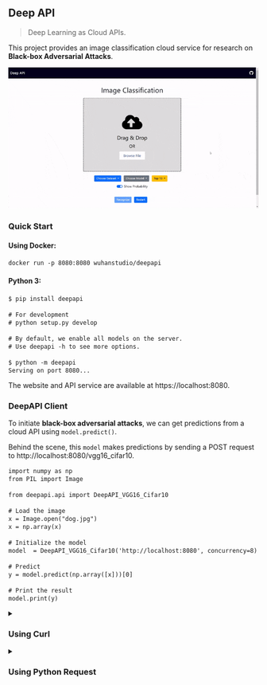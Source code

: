 ## Deep API

> Deep Learning as Cloud APIs.

This project provides an image classification cloud service for research on **Black-box Adversarial Attacks**.

![](demo.gif)


### Quick Start

#### Using Docker:

```
docker run -p 8080:8080 wuhanstudio/deepapi
```

#### Python 3:

```
$ pip install deepapi

# For development
# python setup.py develop

# By default, we enable all models on the server.
# Use deepapi -h to see more options.

$ python -m deepapi
Serving on port 8080...
```

The website and API service are available at https://localhost:8080.



### DeepAPI Client

To initiate **black-box adversarial attacks**, we can get predictions from a cloud API using `model.predict()`.

Behind the scene, this `model` makes predictions by sending a POST request to http://localhost:8080/vgg16_cifar10.

```
import numpy as np
from PIL import Image

from deepapi.api import DeepAPI_VGG16_Cifar10

# Load the image
x = Image.open("dog.jpg")
x = np.array(x)

# Initialize the model
model  = DeepAPI_VGG16_Cifar10('http://localhost:8080', concurrency=8)

# Predict
y = model.predict(np.array([x]))[0]

# Print the result
model.print(y)
```

</details>
<details>
  <summary><h3> Using Curl</h3></summary>

```
export IMAGE_FILE=test/cat.jpg
(echo -n '{"file": "'; base64 $IMAGE_FILE; echo '"}') | \
curl -H "Content-Type: application/json" \
     -d @- http://127.0.0.1:8080/vgg16_cifar10
```
</details>


<details>
  <summary><h3> Using Python Request</h3></summary>

You can also implement the API client from scratch using the request module.

```
def classification(url, file):
    # Load the input image and construct the payload for the request
    image = Image.open(file)
    buff = BytesIO()
    image.save(buff, format="JPEG")

    data = {'file': base64.b64encode(buff.getvalue()).decode("utf-8")}
    return requests.post(url, json=data).json()

res = classification('http://127.0.0.1:8080/vgg16_cifar10', 'cat.jpg')
```

This python script is available in the `test` folder. You should see prediction results by running `python3 minimal.py`:

```
cat            0.99804
deer           0.00156
truck          0.00012
airplane       0.00010
dog            0.00009
bird           0.00005
ship           0.00003
frog           0.00001
horse          0.00001
automobile     0.00001
```

#### Concurrent requests

Sending 5 concurrent requests to the API server:

```
$ python3 multi-client.py --num_workers 5 cat.jpg
```

You should see the result:

```
----- start -----
Sending requests
Sending requests
Sending requests
Sending requests
Sending requests
------ end ------
Concurrent Requests: 5
Total Runtime: 2.441638708114624
```

